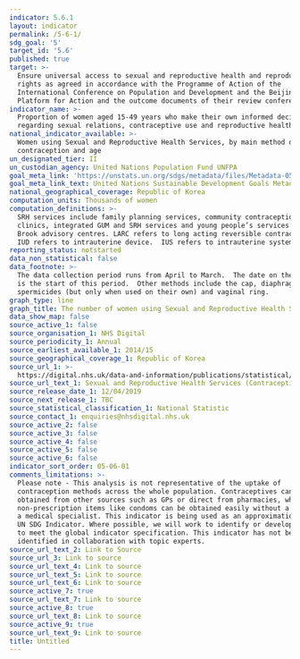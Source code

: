 ```yaml
---
indicator: 5.6.1
layout: indicator
permalink: /5-6-1/
sdg_goal: '5'
target_id: '5.6'
published: true
target: >-
  Ensure universal access to sexual and reproductive health and reproductive
  rights as agreed in accordance with the Programme of Action of the
  International Conference on Population and Development and the Beijing
  Platform for Action and the outcome documents of their review conferences
indicator_name: >-
  Proportion of women aged 15-49 years who make their own informed decisions
  regarding sexual relations, contraceptive use and reproductive health care
national_indicator_available: >-
  Women using Sexual and Reproductive Health Services, by main method of
  contraception and age
un_designated_tier: II
un_custodian_agency: United Nations Population Fund UNFPA
goal_meta_link: 'https://unstats.un.org/sdgs/metadata/files/Metadata-05-06-01.pdf'
goal_meta_link_text: United Nations Sustainable Development Goals Metadata (PDF 357 KB)
national_geographical_coverage: Republic of Korea
computation_units: Thousands of women
computation_definitions: >-
  SRH services include family planning services, community contraception
  clinics, integrated GUM and SRH services and young people’s services e.g.
  Brook advisory centres. LARC refers to long acting reversible contraceptives. 
  IUD refers to intrauterine device.  IUS refers to intrauterine system.
reporting_status: notstarted
data_non_statistical: false
data_footnote: >-
  The data collection period runs from April to March.  The date on the X axis
  is the start of this period.  Other methods include the cap, diaphragm,
  spermicides (but only when used on their own) and vaginal ring.
graph_type: line
graph_title: The number of women using Sexual and Reproductive Health Services
data_show_map: false
source_active_1: false
source_organisation_1: NHS Digital
source_periodicity_1: Annual
source_earliest_available_1: 2014/15
source_geographical_coverage_1: Republic of Korea
source_url_1: >-
  https://digital.nhs.uk/data-and-information/publications/statistical/sexual-and-reproductive-health-services
source_url_text_1: Sexual and Reproductive Health Services (Contraception)
source_release_date_1: 12/04/2019
source_next_release_1: TBC
source_statistical_classification_1: National Statistic
source_contact_1: enquiries@nhsdigital.nhs.uk
source_active_2: false
source_active_3: false
source_active_4: false
source_active_5: false
source_active_6: false
indicator_sort_order: 05-06-01
comments_limitations: >-
  Please note - This analysis is not representative of the uptake of
  contraception methods across the whole population. Contraceptives can be
  obtained from other sources such as GPs or direct from pharmacies, whilst
  non-prescription items like condoms can be obtained easily without a visit to
  a medical specialist. This indicator is being used as an approximation of the
  UN SDG Indicator. Where possible, we will work to identify or develop UK data
  to meet the global indicator specification. This indicator has not been
  identified in collaboration with topic experts.
source_url_text_2: Link to Source
source_url_3: Link to source
source_url_text_4: Link to source
source_url_text_5: Link to source
source_url_text_6: Link to source
source_active_7: true
source_url_text_7: Link to source
source_active_8: true
source_url_text_8: Link to source
source_active_9: true
source_url_text_9: Link to source
title: Untitled
---
```

